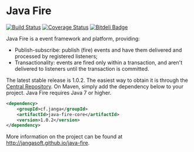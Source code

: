 # Java Fire

[![Build Status](https://travis-ci.org/jangasoft/java-fire.svg?branch=master)](https://travis-ci.org/jangasoft/java-fire) [![Coverage Status](https://coveralls.io/repos/jangasoft/java-fire/badge.png?branch=master)](https://coveralls.io/r/jangasoft/java-fire?branch=master) [![Bitdeli Badge](https://d2weczhvl823v0.cloudfront.net/jangasoft/java-fire/trend.png)](https://bitdeli.com/free "Bitdeli Badge")

Java Fire is a event framework and platform, providing:

* Publish-subscribe: publish (fire) events and have them delivered and processed by registered listeners;
* Transactionality: events are fired only within a transaction, and aren't delivered to listeners until the transaction is committed.

The latest stable release is 1.0.2. The easiest way to obtain it is through the [Central Repository](http://central.sonatype.org/). On Maven, simply add the dependency below to your project. Java Fire requires Java 7 or higher.

```xml
<dependency>
	<groupId>cf.janga</groupId>
	<artifactId>java-fire-core</artifactId>
	<version>1.0.2</version>
</dependency>
```

More information on the project can be found at http://jangasoft.github.io/java-fire.
